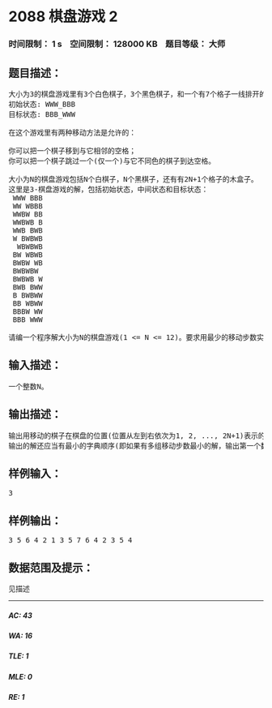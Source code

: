 # 2088 棋盘游戏 2   
### 时间限制： 1 s&nbsp;&nbsp;&nbsp;&nbsp;空间限制： 128000 KB&nbsp;&nbsp;&nbsp;&nbsp;题目等级： 大师  
## 题目描述：  

<pre>
大小为3的棋盘游戏里有3个白色棋子，3个黑色棋子，和一个有7个格子一线排开的木盒子。3个白棋子被放在一头，3个黑棋子被放在另一头，中间的格子空着。
初始状态: WWW_BBB 
目标状态: BBB_WWW

在这个游戏里有两种移动方法是允许的：

你可以把一个棋子移到与它相邻的空格；
你可以把一个棋子跳过一个(仅一个)与它不同色的棋子到达空格。

大小为N的棋盘游戏包括N个白棋子，N个黑棋子，还有有2N+1个格子的木盒子。
这里是3-棋盘游戏的解，包括初始状态，中间状态和目标状态：
 WWW BBB
 WW WBBB
 WWBW BB
 WWBWB B
 WWB BWB
 W BWBWB
  WBWBWB
 BW WBWB
 BWBW WB
 BWBWBW 
 BWBWB W
 BWB BWW
 B BWBWW
 BB WBWW
 BBBW WW
 BBB WWW

请编一个程序解大小为N的棋盘游戏(1 <= N <= 12)。要求用最少的移动步数实现。
</pre>
  
  
## 输入描述：  

<pre>
一个整数N。
</pre>
  
  
## 输出描述：  

<pre>
输出用移动的棋子在棋盘的位置(位置从左到右依次为1, 2, ..., 2N+1)表示的变换序列，每个数字之间以空格分隔，每行20个数(除了最后一行)。
输出的解还应当有最小的字典顺序(即如果有多组移动步数最小的解，输出第一个数最小的解；如果还有多组，输出第二个数最小的解；...)。
</pre>
  
  
## 样例输入：  

<pre>
3
</pre>
  
  
## 样例输出：  

<pre>
3 5 6 4 2 1 3 5 7 6 4 2 3 5 4
</pre>
  
  
## 数据范围及提示：  

<pre>
见描述
</pre>
  
  
***  

##### AC: 43  
##### WA: 16  
##### TLE: 1  
##### MLE: 0  
##### RE: 1  
